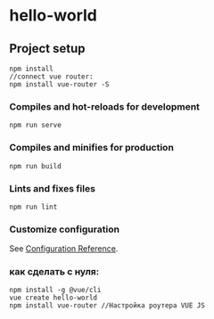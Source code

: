 # hello-world

## Project setup
```
npm install
//connect vue router:
npm install vue-router -S
```

### Compiles and hot-reloads for development
```
npm run serve
```

### Compiles and minifies for production
```
npm run build
```

### Lints and fixes files
```
npm run lint
```

### Customize configuration
See [Configuration Reference](https://cli.vuejs.org/config/).


### как сделать с нуля:
```
npm install -g @vue/cli
vue create hello-world
npm install vue-router //Настройка роутера VUE JS
```
